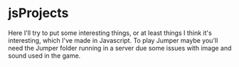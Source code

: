 # jsProjects
Here I'll try to put some interesting things, or at least things I think it's interesting, which I've made in Javascript. To play Jumper maybe you'll need the Jumper folder running in a server due some issues with image and sound used in the game.
